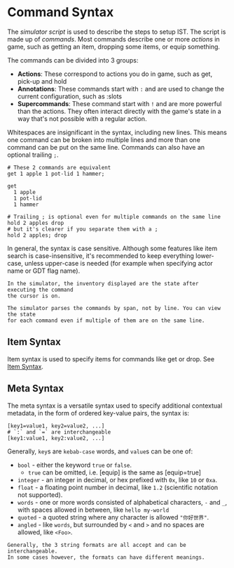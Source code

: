 # Command Syntax

The *simulator script* is used to describe the steps to setup IST. The script is made up of *commands*.
Most commands describe one or more *actions* in game, such as getting an item, dropping some items, or equip something.

The commands can be divided into 3 groups:
- **Actions**: These correspond to actions you do in game, such as <skyb>get</skyb>, <skyb>pick-up</skyb> and <skyb>hold</skyb>
- **Annotations**: These commands start with `:` and are used to change the current configuration, such as <skyb>:slots</skyb>
- **Supercommands**: These command start with `!` and are more powerful than the actions.
  They often interact directly with the game's state in a way that's not possible with a regular action.

Whitespaces are insignificant in the syntax, including new lines.
This means one command can be broken into multiple lines and more than one command
can be put on the same line.
Commands can also have an optional trailing `;`.

```skybook
# These 2 commands are equivalent
get 1 apple 1 pot-lid 1 hammer;

get
  1 apple
  1 pot-lid
  1 hammer

# Trailing ; is optional even for multiple commands on the same line
hold 2 apples drop
# but it's clearer if you separate them with a ;
hold 2 apples; drop
```

In general, the syntax is case sensitive. Although some features like item search is case-insensitive,
it's recommended to keep everything lower-case, unless upper-case is needed (for example
when specifying actor name or GDT flag name).

```admonish note
In the simulator, the inventory displayed are the state after executing the command
the cursor is on.

The simulator parses the commands by span, not by line. You can view the state
for each command even if multiple of them are on the same line.
```

## Item Syntax
Item syntax is used to specify items for commands like <skyb>get</skyb> or <skyb>drop</skyb>.
See [Item Syntax](./syntax_item.md).

## Meta Syntax
The meta syntax is a versatile syntax used to specify additional contextual metadata,
in the form of ordered key-value pairs, the syntax is:

```skybook
[key1=value1, key2=value2, ...]
# `:` and `=` are interchangeable
[key1:value1, key2:value2, ...]
```

Generally, `key`s are `kebab-case` words, and `value`s can be one of:
- `bool` - either the keyword `true` or `false`.
  - `true` can be omitted, i.e. <skyb>[equip]</skyb> is the same as <skyb>[equip=true]</skyb>
- `integer` - an integer in decimal, or hex prefixed with `0x`, like `10` or `0xa`.
- `float` - a floating point number in decimal, like `1.2` (scientific notation not supported).
- `words` - one or more words consisted of alphabetical characters, `-` and `_`, with spaces allowed in between,
  like `hello my-world`
- `quoted` - a quoted string where any character is allowed `"你好世界"`.
- `angled` - like `words`, but surrounded by `<` and `>` and no spaces are allowed,
  like `<Foo>`.

```admonish tip
Generally, the 3 string formats are all accept and can be interchangeable.
In some cases however, the formats can have different meanings.
```
